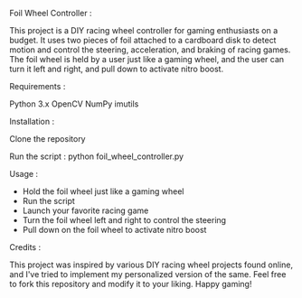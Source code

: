 Foil Wheel Controller :

This project is a DIY racing wheel controller for gaming enthusiasts on a budget. 
It uses two pieces of foil attached to a cardboard disk to detect motion and control the steering, acceleration, and braking of racing games. 
The foil wheel is held by a user just like a gaming wheel, and the user can turn it left and right, and pull down to activate nitro boost.

Requirements :

Python 3.x
OpenCV
NumPy
imutils

Installation :

Clone the repository

Run the script :
python foil_wheel_controller.py

Usage :

- Hold the foil wheel just like a gaming wheel
- Run the script
- Launch your favorite racing game
- Turn the foil wheel left and right to control the steering
- Pull down on the foil wheel to activate nitro boost

Credits :

This project was inspired by various DIY racing wheel projects found online, and I've tried to implement my personalized version of the same. Feel free to fork this repository and modify it to your liking. Happy gaming!
